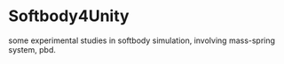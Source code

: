 # Softbody4Unity

some experimental studies in softbody simulation, involving mass-spring system, pbd.
